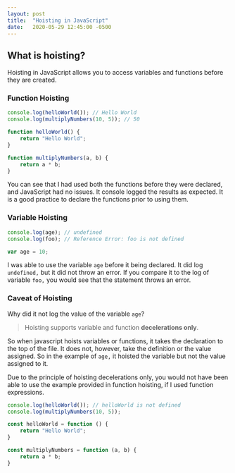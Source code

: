 ```yaml
---
layout: post
title:  "Hoisting in JavaScript"
date:   2020-05-29 12:45:00 -0500
---
```


## What is hoisting?

Hoisting in JavaScript allows you to access variables and functions before they are created.

### Function Hoisting

```javascript
console.log(helloWorld()); // Hello World
console.log(multiplyNumbers(10, 5)); // 50

function helloWorld() {
    return "Hello World";
}

function multiplyNumbers(a, b) {
    return a * b;
}
```

You can see that I had used both the functions before they were declared, and JavaScript had no issues. It console logged the results as expected. It is a good practice to declare the functions prior to using them.

### Variable Hoisting

```javascript
console.log(age); // undefined
console.log(foo); // Reference Error: foo is not defined

var age = 10;
```

I was able to use the variable `age` before it being declared. It did log `undefined,` but it did not throw an error. If you compare it to the log of variable `foo,` you would see that the statement throws an error.


### Caveat of Hoisting
Why did it not log the value of the variable `age`?

> Hoisting supports variable and function **decelerations only**.

So when javascript hoists variables or functions, it takes the declaration to the top of the file. It does not, however, take the definition or the value assigned. So in the example of `age,` it hoisted the variable but not the value assigned to it.

Due to the principle of hoisting decelerations only, you would not have been able to use the example provided in function hoisting, if I used function expressions.

```javascript
console.log(helloWorld()); // helloWorld is not defined
console.log(multiplyNumbers(10, 5));

const helloWorld = function () {
    return "Hello World";
}

const multiplyNumbers = function (a, b) {
    return a * b;
}
```
